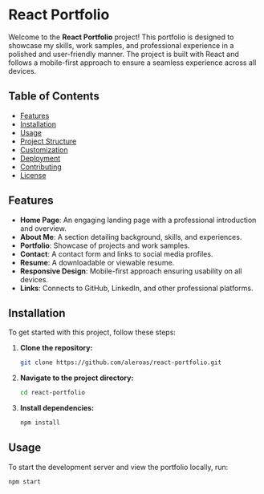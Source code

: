 # React Portfolio

Welcome to the **React Portfolio** project! This portfolio is designed to showcase my skills, work samples, and professional experience in a polished and user-friendly manner. The project is built with React and follows a mobile-first approach to ensure a seamless experience across all devices.

## Table of Contents

- [Features](#features)
- [Installation](#installation)
- [Usage](#usage)
- [Project Structure](#project-structure)
- [Customization](#customization)
- [Deployment](#deployment)
- [Contributing](#contributing)
- [License](#license)

## Features

- **Home Page**: An engaging landing page with a professional introduction and overview.
- **About Me**: A section detailing background, skills, and experiences.
- **Portfolio**: Showcase of projects and work samples.
- **Contact**: A contact form and links to social media profiles.
- **Resume**: A downloadable or viewable resume.
- **Responsive Design**: Mobile-first approach ensuring usability on all devices.
- **Links**: Connects to GitHub, LinkedIn, and other professional platforms.

## Installation

To get started with this project, follow these steps:

1. **Clone the repository:**

    ```bash
    git clone https://github.com/aleroas/react-portfolio.git
    ```

2. **Navigate to the project directory:**

    ```bash
    cd react-portfolio
    ```

3. **Install dependencies:**

    ```bash
    npm install
    ```

## Usage

To start the development server and view the portfolio locally, run:

```bash
npm start
